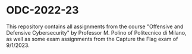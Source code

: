 # ODC-2022-23
This repository contains all assignments from the course "Offensive and Defensive Cybersecurity" by Professor M. Polino of Politecnico di Milano, as well as some exam assignments from the Capture the Flag exam of 9/1/2023.
